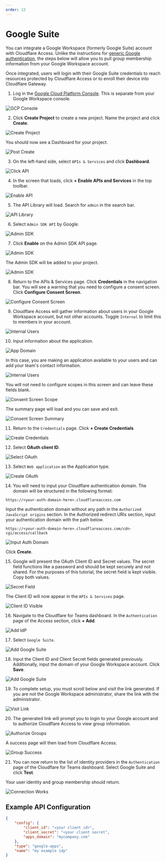 ```yaml
---
order: 12
---
```


# Google Suite

You can integrate a Google Workspace (formerly Google Suite) account with Cloudflare Access. Unlike the instructions for [generic Google authentication](/authentication/configuring-identity-providers/google), the steps below will allow you to pull group membership information from your Google Workspace account.

Once integrated, users will login with their Google Suite credentials to reach resources protected by Cloudflare Access or to enroll their device into Cloudflare Gateway.

1. Log in the [Google Cloud Platform Console](https://console.cloud.google.com/). This is separate from your Google Workspace console.

![GCP Console](../../static/gsuite/gcp-home.png)

2. Click **Create Project** to create a new project. Name the project and click **Create**.

![Create Project](../../static/gsuite/create-project.png)

You should now see a Dashboard for your project.

![Post Create](../../static/gsuite/post-create.png)

3. On the left-hand side, select `APIs & Services` and click **Dashboard**.

![Click API](../../static/gsuite/click-api.png)

4. In the screen that loads, click **+ Enable APIs and Services** in the top toolbar.

![Enable API](../../static/gsuite/enable-api.png)

5. The API Library will load. Search for `admin` in the search bar.

![API Library](../../static/gsuite/api-library.png)

6. Select `Admin SDK API` by Google.

![Admin SDK](../../static/gsuite/admin-sdk.png)

7. Click **Enable** on the Admin SDK API page.

![Admin SDK](../../static/gsuite/enable-admin-sdk.png)

The Admin SDK will be added to your project.

![Admin SDK](../../static/gsuite/post-enable.png)

8. Return to the APIs & Services page. Click **Credentials** in the navigation bar. You will see a warning that you need to configure a consent screen. Click **Configure Consent Screen**.

![Configure Consent Screen](../../static/gsuite/configure-consent-screen.png)

9. Cloudflare Access will gather information about users in your Google Workspace account, but not other accounts. Toggle `Internal` to limit this to members in your account.

![Internal Users](../../static/gsuite/consent-internal.png)

10. Input information about the application.

![App Domain](../../static/gsuite/consent-screen-app-name.png)

In this case, you are making an application available to your users and can add your team's contact information.

![Internal Users](../../static/gsuite/consent-screen-contact.png)

You will not need to configure scopes in this screen and can leave these fields blank.

![Consent Screen Scope](../../static/gsuite/consent-screen-scope.png)

The summary page will load and you can save and exit.

![Consent Screen Summary](../../static/gsuite/consent-screen-summary.png)

11. Return to the `Credentials` page. Click **+ Create Credentials**

![Create Credentials](../../static/gsuite/create-credentials.png)

12. Select **OAuth client ID**.

![Select OAuth](../../static/gsuite/select-oauth.png)

13. Select `Web application` as the Application type.

![Create OAuth](../../static/gsuite/create-oauth.png)

14. You will need to input your Cloudflare authentication domain. The domain will be structured in the following format:

```
https://<your-auth-domain-here>.cloudflareaccess.com
```

Input the authentication domain without any path in the `Authorized JavaScript origins` section. In the Authorized redirect URIs section, input your authentication domain with the path below.

```
https://<your-auth-domain-here>.cloudflareaccess.com/cdn-cgi/access/callback
```

![Input Auth Domain](../../static/gsuite/input-auth-domain.png)

Click **Create**.

15. Google will present the OAuth Client ID and Secret values. The secret field functions like a password and should be kept securely and not shared. For the purposes of this tutorial, the secret field is kept visible. Copy both values.

![Secret Field](../../static/gsuite/secret-field.png)

The Client ID will now appear in the `APIs & Services` page.

![Client ID Visible](../../static/gsuite/client-id-visible.png)

16. Navigate to the Cloudflare for Teams dashboard. In the `Authentication` page of the Access section, click **+ Add**.

![Add IdP](../../static/gsuite/add-idp.png)

17. Select `Google Suite`.

![Add Google Suite](../../static/gsuite/add-gsuite.png)

18. Input the Client ID and Client Secret fields generated previously. Additionally, input the domain of your Google Workspace account. Click **Save**.

![Add Google Suite](../../static/gsuite/input-client.png)

19. To complete setup, you must scroll below and visit the link generated. If you are not the Google Workspace administrator, share the link with the administrator.

![Visit Link](../../static/gsuite/visit-link.png)

20. The generated link will prompt you to login to your Google account and to authorize Cloudflare Access to view group information.

![Authorize Groups](../../static/gsuite/authorize-groups.png)

A success page will then load from Cloudflare Access.

![Group Success](../../static/gsuite/group-success.png)

21. You can now return to the list of identity providers in the `Authentication` page of the Cloudflare for Teams dashboard. Select Google Suite and click **Test**.

Your user identity and group membership should return.

![Connection Works](../../static/gsuite/connection-works.png)

## Example API Configuration

```json
{
    "config": {
        "client_id": "<your client id>",
        "client_secret": "<your client secret",
        "apps_domain": "mycompany.com"
    },
    "type": "google-apps",
    "name": "my example idp"
}
